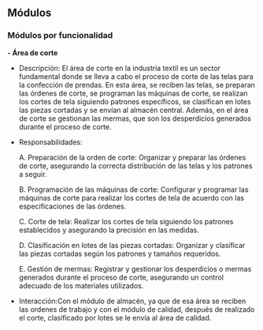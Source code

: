 ## Módulos

### Módulos por funcionalidad

**- Área de corte**

  - Descripción: El área de corte en la industria textil es un sector fundamental donde se lleva a cabo el proceso de corte de las telas para la confección de prendas. En esta área, se reciben las telas, se preparan las órdenes de corte, se programan las máquinas de corte, se realizan los cortes de tela siguiendo patrones específicos, se clasifican en lotes las piezas cortadas y se envían al almacén central. Además, en el área de corte se gestionan las mermas, que son los desperdicios generados durante el proceso de corte.
    
  - Responsabilidades:
    
    A.	Preparación de la orden de corte: Organizar y preparar las órdenes de corte, asegurando la correcta distribución de las telas y los patrones a seguir.
    
    B.	Programación de las máquinas de corte: Configurar y programar las máquinas de corte para realizar los cortes de tela de acuerdo con las especificaciones de las órdenes.
    
    C.	Corte de tela: Realizar los cortes de tela siguiendo los patrones establecidos y asegurando la precisión en las medidas.
    
    D.	Clasificación en lotes de las piezas cortadas: Organizar y clasificar las piezas cortadas según los patrones y tamaños requeridos.
    
    E.	Gestión de mermas: Registrar y gestionar los desperdicios o mermas generados durante el proceso de corte, asegurando un control adecuado de los materiales utilizados.
    
  - Interacción:Con el módulo de almacén, ya que de esa área se reciben las ordenes de trabajo y con el módulo de calidad, después de realizado el corte, clasificado por lotes se le envía al área de calidad.
